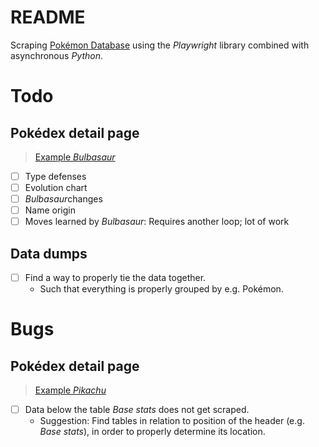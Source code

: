 # README

Scraping [Pokémon Database](https://pokemondb.net/) using the *Playwright* library combined with asynchronous *Python*.

# Todo

## Pokédex detail page

> [Example *Bulbasaur*](https://pokemondb.net/pokedex/bulbasaur)

- [ ] Type defenses
- [ ] Evolution chart
- [ ] *Bulbasaur*changes
- [ ] Name origin
- [ ] Moves learned by *Bulbasaur*: Requires another loop; lot of work

## Data dumps

- [ ] Find a way to properly tie the data together.
  - Such that everything is properly grouped by e.g. Pokémon.

# Bugs

## Pokédex detail page

> [Example *Pikachu*](https://pokemondb.net/pokedex/pikachu)

- [ ] Data below the table *Base stats* does not get scraped.
  - Suggestion: Find tables in relation to position of the header (e.g. *Base stats*), in order to properly determine its location.
